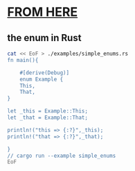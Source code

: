 # [FROM HERE](http://saidvandeklundert.net/learn/2021-09-01-rust-option-and-result/)

## the enum in Rust

```bash
cat << EoF > ./examples/simple_enums.rs
fn main(){

    #[derive(Debug)]
    enum Example {
    This,
    That,
}

let _this = Example::This;
let _that = Example::That;

println!("this => {:?}",_this);
println!("that => {:?}",_that);

}
// cargo run --example simple_enums
EoF
```

